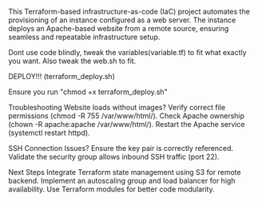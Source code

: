 This Terraform-based infrastructure-as-code (IaC) project automates the provisioning of an instance configured as a web server. The instance deploys an Apache-based website from a remote source, ensuring seamless and repeatable infrastructure setup.

Dont use code blindly, tweak the variables(variable.tf) to fit what exactly you want. 
Also tweak the web.sh to fit.

DEPLOY!!! (terraform_deploy.sh)

Ensure you run "chmod +x terraform_deploy.sh"




Troubleshooting
Website loads without images?
Verify correct file permissions (chmod -R 755 /var/www/html/).
Check Apache ownership (chown -R apache:apache /var/www/html/).
Restart the Apache service (systemctl restart httpd).


SSH Connection Issues?
Ensure the key pair is correctly referenced.
Validate the security group allows inbound SSH traffic (port 22).


Next Steps
Integrate Terraform state management using S3 for remote backend.
Implement an autoscaling group and load balancer for high availability.
Use Terraform modules for better code modularity.



